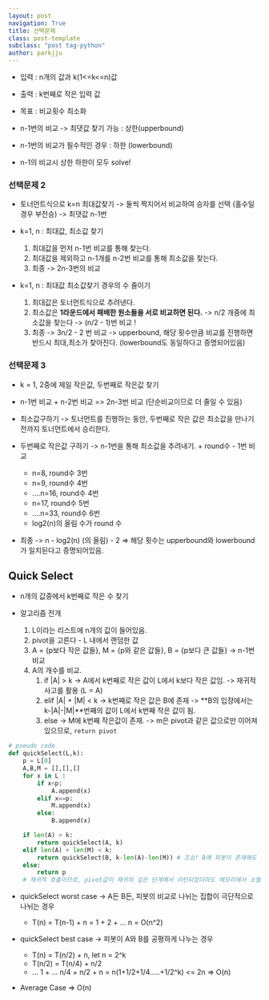 ```yaml
---
layout: post
navigation: True
title: 선택문제
class: post-template
subclass: "post tag-python"
author: parkjju
---
```


- 입력 : n개의 값과 k(1<=k<=n)값
- 출력 : k번째로 작은 입력 값
- 목표 : 비교횟수 최소화

- n-1번의 비교 -> 최댓값 찾기 가능 : 상한(upperbound)
- n-1번의 비교가 필수적인 경우 : 하한 (lowerbound)

* n-1의 비교시 상한 하한이 모두 solve!

### 선택문제 2

- 토너먼트식으로 k=n 최대값찾기 -> 둘씩 짝지어서 비교하여 승자를 선택 (홀수일 경우 부전승) -> 최댓값 n-1번

- k=1, n : 최대값, 최소값 찾기

  1. 최대값을 먼저 n-1번 비교를 통해 찾는다.
  2. 최대값을 제외하고 n-1개를 n-2번 비교를 통해 최소값을 찾는다.
  3. 최종 -> 2n-3번의 비교

- k=1, n : 최대값 최소값찾기 경우의 수 줄이기
  1. 최대값은 토너먼트식으로 추려낸다.
  2. 최소값은 **1라운드에서 패배한 원소들을 서로 비교하면 된다.** -> n/2 개중에 최소값을 찾는다 -> (n/2 - 1)번 비교 !
  3. 최종 -> 3n/2 - 2 번 비교 -> upperbound, 해당 횟수만큼 비교를 진행하면 반드시 최대,최소가 찾아진다. (lowerbound도 동일하다고 증명되어있음)

### 선택문제 3

- k = 1, 2중에 제일 작은값, 두번째로 작은값 찾기
- n-1번 비교 + n-2번 비교 => 2n-3번 비교 (단순비교이므로 더 줄일 수 있음)

- 최소값구하기 -> 토너먼트를 진행하는 동안, 두번째로 작은 값은 최소값을 만나기 전까지 토너먼트에서 승리한다.
- 두번째로 작은값 구하기 -> n-1번을 통해 최소값을 추려내기. + round수 - 1번 비교
  - n=8, round수 3번
  - n=9, round수 4번
  - ....n=16, round수 4번
  - n=17, round수 5번
  - ....n=33, round수 6번
  - log2(n)의 올림 수가 round 수
- 최종 -> n - log2(n) (의 올림) - 2 => 해당 횟수는 upperbound와 lowerbound가 일치된다고 증명되어있음.

## Quick Select

- n개의 값중에서 k번째로 작은 수 찾기

- 알고리즘 전개
  1. L이라는 리스트에 n개의 값이 들어있음.
  2. pivot을 고른다 - L 내에서 랜덤한 값
  3. A = {p보다 작은 값들}, M = {p와 같은 값들}, B = {p보다 큰 값들} -> n-1번 비교
  4. A의 개수를 비교.
     1. if |A| > k -> A에서 k번째로 작은 값이 L에서 k보다 작은 값임. -> 재귀적 사고를 활용 (L = A)
     2. elif |A| + |M| < k -> k번째로 작은 값은 B에 존재 -> **B의 입장에서는 k-|A|-|M|**번째의 값이 L에서 k번째 작은 값이 됨.
     3. else -> M에 k번째 작은값이 존재. -> m은 pivot과 같은 값으로만 이어져있으므로, `return pivot`

```python
# pseudo code
def quickSelect(L,k):
    p = L[0]
    A,B,M = [],[],[]
    for x in L :
        if x<p:
            A.append(x)
        elif x==p:
            M.append(x)
        else:
            B.append(x)

    if len(A) > k:
        return quickSelect(A, k)
    elif len(A) + len(M) < k:
        return quickSelect(B, k-len(A)-len(M)) # 조심! B에 피봇이 존재해도 재귀적으로 구현
    else:
        return p
    # 재귀적 호출이므로, pivot값이 재귀의 깊은 단계에서 리턴되었더라도 메모리에서 소멸되지 않음!!
```

- quickSelect worst case -> A든 B든, 피봇의 비교로 나뉘는 집합이 극단적으로 나뉘는 경우

  - T(n) = T(n-1) + n = 1 + 2 + ... n = O(n^2)

- quickSelect best case -> 피봇이 A와 B를 공평하게 나누는 경우

  - T(n) = T(n/2) + n, let n = 2^k
  - T(n/2) = T(n/4) + n/2
  - ... 1 + ... n/4 + n/2 + n = n(1+1/2+1/4.....+1/2^k) <= 2n => O(n)

- Average Case => O(n)
